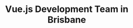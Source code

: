---
title: Vue.js Development Team in Brisbane
permalink: /landings/vue-js-developer-brisbane
technology: Vue.js
location: Brisbane
---